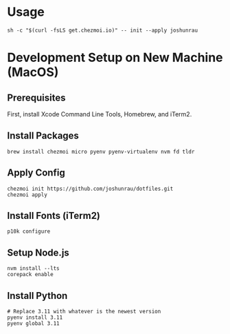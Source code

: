 # Usage

```shell
sh -c "$(curl -fsLS get.chezmoi.io)" -- init --apply joshunrau
```

# Development Setup on New Machine (MacOS)

## Prerequisites

First, install Xcode Command Line Tools, Homebrew, and iTerm2.

## Install Packages

```shell
brew install chezmoi micro pyenv pyenv-virtualenv nvm fd tldr
```

## Apply Config

```shell
chezmoi init https://github.com/joshunrau/dotfiles.git
chezmoi apply
```

## Install Fonts (iTerm2)

```shell
p10k configure
```
## Setup Node.js

```
nvm install --lts
corepack enable
```

## Install Python

```
# Replace 3.11 with whatever is the newest version
pyenv install 3.11
pyenv global 3.11
```
